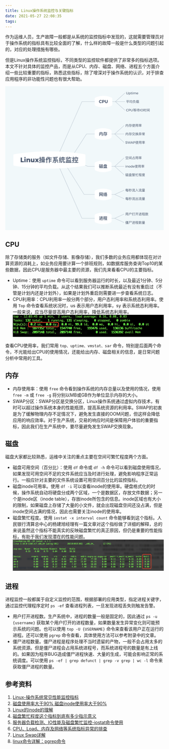 ```yaml
---
title: Linux操作系统监控与关键指标
date: 2021-05-27 22:08:35
tags:
---
```


作为运维人员，生产故障一般都是从系统的监控指标中发现的，这就需要管理员对于操作系统的指标具有比较全面的了解，什么样的故障一般是什么类型的问题引起的，对应的处理措施有哪些。

但是Linux操作系统监控指标，不同类型的监控软件都提供了非常多的指标选项。本文不针对具体的监控产品，而是从CPU、内存、磁盘、网络、进程五个方面介绍一些比较重要的指标，熟悉这些指标，除了增深对于操作系统的认识，对于排查应用程序的非功能性问题也有很大帮助。

![image-20210601220210188](20210528-linux-system-monitor/image-20210601220210188.png)

## CPU

除了存储类的服务（如文件存储、影像存储），我们多数的业务应用都体现在对计算资源的消耗上，如业务应用要计算一个排班规则，如数据库服务查询Top10的某些数据，因此CPU是服务器中最主要的资源，我们先来看看CPU的主要指标。

* Uptime：使用 `uptime` 命令可以看到服务器运行的时长，以及最近1分钟、5分钟、15分钟的平均负载。从这个结果我们可以推断系统最近有没有重启过（不管是计划内还是计划外），如果是计划外重启则需要进一步查看系统日志。
* CPU利用率：CPU利用率一般分两个部分，用户态利用率和系统态利用率。使用 `Top` 命令查看系统状况时，us 表示用户态利用率，sy 表示系统态利用率。一般来说，应当尽量提高用户态利用率，降低系统态利用率。![image-20210530120410365](20210528-linux-system-monitor/image-20210530120410365.png)

查看CPU使用率，我们常用 `top、uptime、vmstat、sar` 命令，特别是后面两个命令，不光能给出CPU的使用情况，还能给出内存、磁盘相关的信息，是日常问题分析中常用的工具。

## 内存

* 内存使用率：使用 `free` 命令看到操作系统的内存总量以及使用的情况，使用 `free -m` 或 `free -g` 将分别以MB或GB作为单位显示内存的大小。
* SWAP分区：SWAP分区是交换分区，Linux操作系统通过虚拟内存技术，有时可以超过操作系统本身的性能瓶颈，提高系统资源的利用率。SWAP的初衷是为了缓解物理内存不足情况下，避免发生直接的OOM问题，但这样会降低应用的响应效率。对于生产系统，交易的响应时间是保障用户体验的重要指标，因此我们在生产系统中，要尽量避免发生SWAP交换现象。

## 磁盘

磁盘大家都比较熟悉，运维中关注的重点主要在空间可繁忙程度两个方面。

* 磁盘可用空间（百分比）：使用 `df` 命令或 `df -h` 命令可以看到磁盘使用情况，如果发现可用空间不足的文件系统应当及时进行处理，避免影响程序正常运行。一般应针对主要的文件系统设置可用空间百分比的监控指标。
* 磁盘inode可用率。使用 `df -i` 可以查看inode的使用率。硬盘格式化的时候，操作系统自动将硬盘分成两个区域，一个是数据区，存放文件数据；另一个是inode区（inode table），存放inode所包含的信息。inode区域也有大小的限制，如果磁盘上存储了大量的小文件，就会出现磁盘空间还没占满，但是inode空间占满的情况，因此也需要关注inode的使用率。
* 磁盘繁忙程度。使用 `iostat -x interval count` 命令能够看到这个指标。人民银行清算总中心的杨建旭经理有一篇文章对这个指标做了详细的解释，总的来说虽然这个指标不能真实的反映磁盘繁忙的真正原因，但仍是重要的性能指标，有助于我们发现潜在的性能问题。![image-20210530173516343](20210528-linux-system-monitor/image-20210530173516343.png)

## 进程

进程监控一般都属于自定义监控的范围，根据部署的应用类型，指定进程关键字，通过监控代理程序定时 `ps -ef` 查看进程列表，一旦发现进程丢失则触发告警。

* 用户打开进程数。生产系统中，进程的数量一般是固定的，因此通过 `ps -u {username}` 获取某个用户打开的进程数量，如果数量发生异常变化则可能预示系统的问题。也可以使用 `top -U {USERNAME}` 命令来查看该用户正在运行的进程。还可以使用 `pgrep` 命令查看，具体使用方法可以参考附录中的文章。
* 僵尸进程数量。僵尸进程是程序处理不当时遗留的产物，一般不会占用太多的系统资源。但是僵尸进程会占用系统进程号，而系统进程号的数量是有上线的。如果因为程序BUG造成僵尸进程快速、大量的生成，可能会影响正常的系统调度。可以使用 `ps -ef | grep defunct | grep -v grep | wc -l` 命令来获取僵尸进程的数量。

## 参考资料

1. [Linux-操作系统常见性能监控指标](https://blog.csdn.net/zhangtikang134/article/details/104740709/)
2. [磁盘使用率大于90% 磁盘inode使用率大于90%](https://blog.csdn.net/xinguan1267/article/details/103119233)
3. [Linux的inode的理解](https://blog.csdn.net/xuz0917/article/details/79473562)
4. [磁盘繁忙程度这个指标到底有多少指示意义](https://www.talkwithtrend.com/Article/253329)
5. [服务器负载检测、IO性能及磁盘繁忙监控-iostat命令使用](https://blog.csdn.net/zhujq_icode/article/details/78864270)
6. [CPU、Load、内存及网络等系统指标异常的排查](https://blog.csdn.net/fuzhongmin05/article/details/100051291)
7. [Linux Swap详解](https://www.cnblogs.com/zhongguiyao/p/13963998.html)
8. [linux命令详解：pgrep命令](https://www.cnblogs.com/Alight/p/4802414.html)





